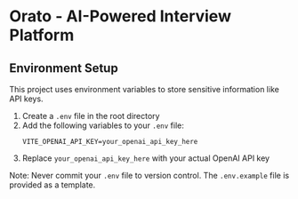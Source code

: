 # Orato - AI-Powered Interview Platform

## Environment Setup

This project uses environment variables to store sensitive information like API keys.

1. Create a `.env` file in the root directory
2. Add the following variables to your `.env` file:
   ```
   VITE_OPENAI_API_KEY=your_openai_api_key_here
   ```
3. Replace `your_openai_api_key_here` with your actual OpenAI API key

Note: Never commit your `.env` file to version control. The `.env.example` file is provided as a template. 